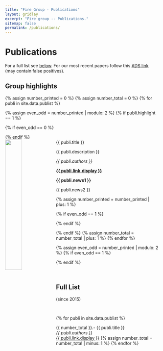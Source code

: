 ```yaml
---
title: "Fire Group - Publications"
layout: gridlay
excerpt: "Fire group -- Publications."
sitemap: false
permalink: /publications/
---
```



# Publications

For a full list see [below](#full-list). For our most recent papers follow this [ADS link](https://ui.adsabs.harvard.edu/search/q=author%3A%22cuadra%2C%20jorge%22%20OR%20author%3A%22granda-mu%C3%B1oz%2C%20guido%22%20OR%20author%3A%22scherer%2C%20andr%C3%A9s%22%20OR%20author%3A%22sucerquia%2C%20mario%22%20year%3A2024-&sort=date%20desc%2C%20bibcode%20desc&p_=0) (may contain false positives).


## Group highlights



{% assign number_printed = 0 %}
{% assign number_total = 0 %}
{% for publi in site.data.publist %}

{% assign even_odd = number_printed | modulo: 2 %}
{% if publi.highlight == 1 %}

{% if even_odd == 0 %}
<div class="row">
{% endif %}

<div class="col-sm-6 clearfix">
 <div class="well">
  <pubtit>{{ publi.title }}</pubtit>
  <img src="{{ site.url }}{{ site.baseurl }}/images/pubpic/{{ publi.image }}" class="img-responsive" width="33%" style="float: left" />
  <p>{{ publi.description }}</p>
  <p><em>{{ publi.authors }}</em></p>
  <p><strong><a href="{{ publi.link.url }}">{{ publi.link.display }}</a></strong></p>
  <p class="text-danger"><strong> {{ publi.news1 }}</strong></p>
  <p> {{ publi.news2 }}</p>
 </div>
</div>

{% assign number_printed = number_printed | plus: 1 %}

{% if even_odd == 1 %}
</div>
{% endif %}

{% endif %}
{% assign number_total = number_total | plus: 1 %}
{% endfor %}

{% assign even_odd = number_printed | modulo: 2 %}
{% if even_odd == 1 %}
</div>
{% endif %}

<p> &nbsp; </p>


## Full List
 (since 2015)
 <p> &nbsp; </p>

{% for publi in site.data.publist %}

{{ number_total }}.-  {{ publi.title }} <br />
  <em>{{ publi.authors }} </em><br /><a href="{{ publi.link.url }}">{{ publi.link.display }}</a>
{% assign number_total = number_total | minus: 1 %}
{% endfor %}
